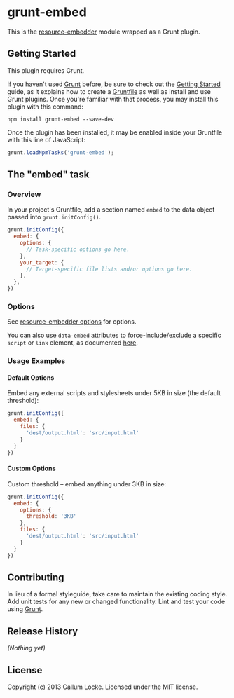 # grunt-embed

This is the [resource-embedder](https://github.com/callumlocke/resource-embedder) module wrapped as a Grunt plugin.


## Getting Started
This plugin requires Grunt.

If you haven't used [Grunt](http://gruntjs.com/) before, be sure to check out the [Getting Started](http://gruntjs.com/getting-started) guide, as it explains how to create a [Gruntfile](http://gruntjs.com/sample-gruntfile) as well as install and use Grunt plugins. Once you're familiar with that process, you may install this plugin with this command:

```shell
npm install grunt-embed --save-dev
```

Once the plugin has been installed, it may be enabled inside your Gruntfile with this line of JavaScript:

```js
grunt.loadNpmTasks('grunt-embed');
```


## The "embed" task

### Overview
In your project's Gruntfile, add a section named `embed` to the data object passed into `grunt.initConfig()`.

```js
grunt.initConfig({
  embed: {
    options: {
      // Task-specific options go here.
    },
    your_target: {
      // Target-specific file lists and/or options go here.
    },
  },
})
```

### Options
See [resource-embedder options](https://github.com/callumlocke/resource-embedder) for options.

You can also use `data-embed` attributes to force-include/exclude a specific `script` or `link` element, as documented [here](https://github.com/callumlocke/resource-embedder).

### Usage Examples

#### Default Options
Embed any external scripts and stylesheets under 5KB in size (the default threshold):

```js
grunt.initConfig({
  embed: {
    files: {
      'dest/output.html': 'src/input.html'
    }
  }
})
```

#### Custom Options
Custom threshold – embed anything under 3KB in size:

```js
grunt.initConfig({
  embed: {
    options: {
      threshold: '3KB'
    },
    files: {
      'dest/output.html': 'src/input.html'
    }
  }
})
```


## Contributing
In lieu of a formal styleguide, take care to maintain the existing coding style. Add unit tests for any new or changed functionality. Lint and test your code using [Grunt](http://gruntjs.com/).


## Release History
_(Nothing yet)_


## License
Copyright (c) 2013 Callum Locke. Licensed under the MIT license.
